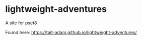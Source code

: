 # lightweight-adventures
A site for pset8

Found here: https://tait-adam.github.io/lightweight-adventures/

